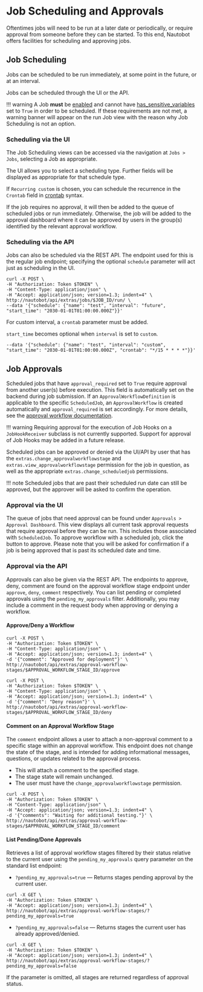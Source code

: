 # Job Scheduling and Approvals

Oftentimes jobs will need to be run at a later date or periodically, or require approval from someone before they can be started. To this end, Nautobot offers facilities for scheduling and approving jobs.

## Job Scheduling

Jobs can be scheduled to be run immediately, at some point in the future, or at an interval.

Jobs can be scheduled through the UI or the API.

!!! warning
    A Job **must** be [enabled](./managing-jobs.md#enabling-and-disabling-jobs) and cannot have [has_sensitive_variables](../../../development/jobs/job-structure.md#class-metadata-attributes) set to `True` in order to be scheduled. If these requirements are not met, a warning banner will appear on the run Job view with the reason why Job Scheduling is not an option.

### Scheduling via the UI

The Job Scheduling views can be accessed via the navigation at `Jobs > Jobs`, selecting a Job as appropriate.

The UI allows you to select a scheduling type. Further fields will be displayed as appropriate for that schedule type.

If `Recurring custom` is chosen, you can schedule the recurrence in the `Crontab` field in [crontab](https://en.wikipedia.org/wiki/Cron#Overview) syntax.

If the job requires no approval, it will then be added to the queue of scheduled jobs or run immediately. Otherwise, the job will be added to the approval dashboard where it can be approved by users in the group(s) identified by the relevant approval workflow.

### Scheduling via the API

Jobs can also be scheduled via the REST API. The endpoint used for this is the regular job endpoint; specifying the optional `schedule` parameter will act just as scheduling in the UI.

```no-highlight
curl -X POST \
-H "Authorization: Token $TOKEN" \
-H "Content-Type: application/json" \
-H "Accept: application/json; version=1.3; indent=4" \
http://nautobot/api/extras/jobs/$JOB_ID/run/ \
--data '{"schedule": {"name": "test", "interval": "future", "start_time": "2030-01-01T01:00:00.000Z"}}'
```

For custom interval, a `crontab` parameter must be added.

`start_time` becomes optional when `interval` is set to `custom`.

`--data '{"schedule": {"name": "test", "interval": "custom", "start_time": "2030-01-01T01:00:00.000Z", "crontab": "*/15 * * * *"}}'`

## Job Approvals

Scheduled jobs that have `approval_required` set to `True` require approval from another user(s) before execution. This field is automatically set on the backend during job submission. If an `ApprovalWorkflowDefinition` is applicable to the specific `ScheduledJob`, an `ApprovalWorkflow` is created automatically and `approval_required` is set accordingly. For more details, see the [approval workflow documentation](../approval-workflow.md).

!!! warning
    Requiring approval for the execution of Job Hooks on a `JobHookReceiver` subclass is not currently supported. Support for approval of Job Hooks may be added in a future release.

Scheduled jobs can be approved or denied via the UI/API by user that has the `extras.change_approvalworkflowstage` and `extras.view_approvalworkflowstage` permission for the job in question, as well as the appropriate `extras.change_scheduledjob` permissions.

!!! note
    Scheduled jobs that are past their scheduled run date can still be approved, but the approver will be asked to confirm the operation.

### Approval via the UI

The queue of jobs that need approval can be found under `Approvals > Approval Dashboard`. This view displays all current task approval requests that require approval before they can be run. This includes those associated with `ScheduledJob`. To approve workflow with a scheduled job, click the button to approve. Please note that you will be asked for confirmation if a job is being approved that is past its scheduled date and time.

### Approval via the API

Approvals can also be given via the REST API. The endpoints to approve, deny, comment are found on the approval workflow stage endpoint under `approve`, `deny`, `comment` respectively. You can list pending or completed approvals using the `pending_my_approvals` filter. Additionally, you may include a comment in the request body when approving or denying a workflow.

#### Approve/Deny a Workflow

```no-highlight
curl -X POST \
-H "Authorization: Token $TOKEN" \
-H "Content-Type: application/json" \
-H "Accept: application/json; version=1.3; indent=4" \
-d '{"comment": "Approved for deployment"}' \
http://nautobot/api/extras/approval-workflow-stages/$APPROVAL_WORKFLOW_STAGE_ID/approve
```

```no-highlight
curl -X POST \
-H "Authorization: Token $TOKEN" \
-H "Content-Type: application/json" \
-H "Accept: application/json; version=1.3; indent=4" \
-d '{"comment": "Deny reason"}' \
http://nautobot/api/extras/approval-workflow-stages/$APPROVAL_WORKFLOW_STAGE_ID/deny
```

#### Comment on an Approval Workflow Stage

The `comment` endpoint allows a user to attach a non-approval comment to a specific stage within an approval workflow. This endpoint does not change the state of the stage, and is intended for adding informational messages, questions, or updates related to the approval process.

- This will attach a comment to the specified stage.
- The stage state will remain unchanged.
- The user must have the `change_approvalworkflowstage` permission.

```no-highlight
curl -X POST \
-H "Authorization: Token $TOKEN" \
-H "Content-Type: application/json" \
-H "Accept: application/json; version=1.3; indent=4" \
-d '{"comments": "Waiting for additional testing."}' \
http://nautobot/api/extras/approval-workflow-stages/$APPROVAL_WORKFLOW_STAGE_ID/comment
```

#### List Pending/Done Approvals

Retrieves a list of approval workflow stages filtered by their status relative to the current user using the `pending_my_approvals` query parameter on the standard list endpoint:

- `?pending_my_approvals=true` — Returns stages pending approval by the current user.

```no-highlight
curl -X GET \
-H "Authorization: Token $TOKEN" \
-H "Accept: application/json; version=1.3; indent=4" \
http://nautobot/api/extras/approval-workflow-stages/?pending_my_approvals=true
```

- `?pending_my_approvals=false` — Returns stages the current user has already approved/denied.

```no-highlight
curl -X GET \
-H "Authorization: Token $TOKEN" \
-H "Accept: application/json; version=1.3; indent=4" \
http://nautobot/api/extras/approval-workflow-stages/?pending_my_approvals=false
```

If the parameter is omitted, all stages are returned regardless of approval status.

